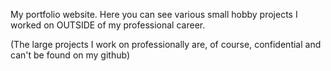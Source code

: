 My portfolio website. Here you can see various small hobby projects I worked on OUTSIDE of my professional career.

(The large projects I work on professionally are, of course, confidential and can't be found on my github)
